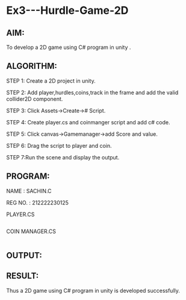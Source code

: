# Ex3---Hurdle-Game-2D

## AIM:
To develop a 2D game using C# program in unity .

## ALGORITHM:
STEP 1: Create a 2D project in unity.

STEP 2: Add player,hurdles,coins,track in the frame and add the valid collider2D component.

STEP 3: Click Assets->Create-># Script.

STEP 4: Create player.cs and coinmanger script and add c# code.

STEP 5: Click canvas->Gamemanager->add Score and value.

STEP 6: Drag the script to player and coin.

STEP 7:Run the scene and display the output.

## PROGRAM:

NAME : SACHIN.C

REG NO. : 212222230125

PLAYER.CS
```c++

```

COIN MANAGER.CS
```c++

```

## OUTPUT:

## RESULT:

Thus a 2D game using C# program in unity is developed successfully.
